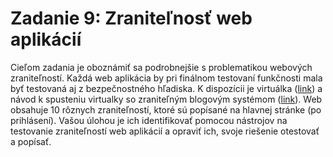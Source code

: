 # Zadanie 9: Zraniteľnosť web aplikácií

Cieľom zadania je oboznámiť sa podrobnejšie s problematikou webových zraniteľností. Každá web aplikácia by pri finálnom testovaní funkčnosti mala byť testovaná aj z bezpečnostného hľadiska. K dispozícii je virtuálka ([link](https://uim.fei.stuba.sk/wp-content/uploads/2020/11/udpb.ova)) a návod k spusteniu virtualky so zraniteľným blogovým systémom ([link](https://uim.fei.stuba.sk/wp-content/uploads/2020/11/VirtualBoxSetup_zad8.pdf)). Web obsahuje 10 rôznych zraniteľností, ktoré sú popísané na hlavnej stránke (po prihlásení). Vašou úlohou je ich identifikovať pomocou nástrojov na testovanie zraniteľností web aplikácií a opraviť ich, svoje riešenie otestovať a popísať.
